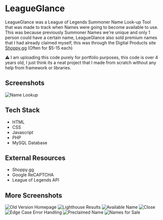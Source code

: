 # LeagueGlance
LeagueGlance was a League of Legends Summoner Name Look-up Tool that was made to track when Names were going to become available to use. This was because previously Summoner Names we're unique and only 1 person could have a certain name, LeagueGlance also sold premium names that I had already claimed myself, this was through the Digital Products site [Shoppy.gg](https://shoppy.gg/) (Often for $5-15 each) 

⚠️ I am uploading this code purely for portfolio purposes, this code is over 4 years old, I just think its a neat project that I made from scratch without any help from framework or libraries.

## Screenshots
![Name Lookup](GITHUB_IMAGES/9.png)

## Tech Stack
- HTML
- CSS
- Javascript
- PHP
- MySQL Database

## External Resources
- Shoppy.gg
- Google ReCAPTCHA
- League of Legends API

## More Screenshots
![Old Version Homepage](GITHUB_IMAGES/6.png)
![Lighthouse Results](GITHUB_IMAGES/4.png)
![Available Name](GITHUB_IMAGES/2.png)
![Close](GITHUB_IMAGES/1.png)
![Edge Case Error Handling](GITHUB_IMAGES/3.png)
![Preclaimed Name](GITHUB_IMAGES/7.png)
![Names for Sale](GITHUB_IMAGES/8.png)